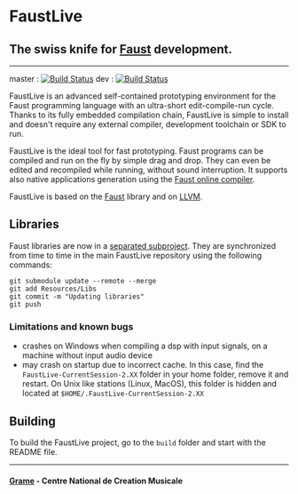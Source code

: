 

FaustLive
============================
## The swiss knife for [Faust](https://faust.grame.fr) development.
--------------

master : [![Build Status](https://travis-ci.org/grame-cncm/faustlive.svg?branch=master)](https://travis-ci.org/grame-cncm/faustlive)
dev : [![Build Status](https://travis-ci.org/grame-cncm/faustlive.svg?branch=dev)](https://travis-ci.org/grame-cncm/faustlive)

FaustLive is an advanced self-contained prototyping environment for the Faust programming language with an ultra-short edit-compile-run cycle. Thanks to its fully embedded compilation chain, FaustLive is simple to install and doesn't require any external compiler, development toolchain or SDK to run. 

FaustLive is the ideal tool for fast prototyping. Faust programs can be compiled and run on the fly by simple drag and drop. They can even be edited and recompiled while running, without sound interruption.
It supports also native applications generation using the [Faust online compiler](https://faust.grame.fr/tools/onlinecompiler/).

FaustLive is based on the [Faust](https://faust.grame.fr) library and on [LLVM](http://llvm.org).

## Libraries

Faust libraries are now in a [separated subproject](https://github.com/grame-cncm/faustlibraries). They are synchronized from time to time in the main FaustLive repository using the following commands:

    git submodule update --remote --merge
    git add Resources/Libs
    git commit -m "Updating libraries"
    git push

### Limitations and known bugs

 - crashes on Windows when compiling a dsp with input signals, on a machine without input audio device
 - may crash on startup due to incorrect cache. In this case, find the `FaustLive-CurrentSession-2.XX` folder in your home folder, remove it and restart. On Unix like stations (Linux, MacOS), this folder is hidden and located at `$HOME/.FaustLive-CurrentSession-2.XX` 

## Building

To build the FaustLive project, go to the `build` folder and start with the README file.

<!--p align="center">
  <img width="70" src="./Resources/FaustLiveIcon.png"> <br />
  <img width="100" src="./Resources/faust.png">
</p-->

--------------
#### [Grame](http://www.grame.fr) - Centre National de Creation Musicale
